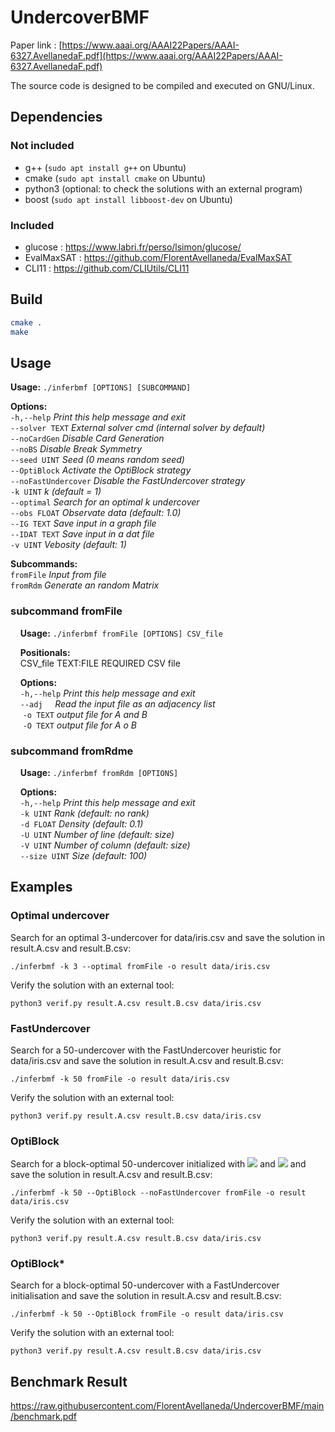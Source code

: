 # UndercoverBMF

Paper link : [https://www.aaai.org/AAAI22Papers/AAAI-6327.AvellanedaF.pdf](https://www.aaai.org/AAAI22Papers/AAAI-6327.AvellanedaF.pdf)

The source code is designed to be compiled and executed on GNU/Linux.


## Dependencies

### Not included
- g++ (`sudo apt install g++` on Ubuntu)
- cmake (`sudo apt install cmake` on Ubuntu)
- python3 (optional: to check the solutions with an external program)
- boost (`sudo apt install libboost-dev` on Ubuntu)

### Included
- glucose : https://www.labri.fr/perso/lsimon/glucose/
- EvalMaxSAT : https://github.com/FlorentAvellaneda/EvalMaxSAT
- CLI11 : https://github.com/CLIUtils/CLI11



## Build

```bash
cmake .
make
```


## Usage

**Usage:** `./inferbmf [OPTIONS] [SUBCOMMAND]`  

**Options:**  
  `-h,--help`            *Print this help message and exit*  
  `--solver TEXT`        *External solver cmd (internal solver by default)*  
  `--noCardGen`            *Disable Card Generation*  
  `--noBS`                *Disable Break Symmetry*  
  `--seed UINT`            *Seed (0 means random seed)*  
  `--OptiBlock`            *Activate the OptiBlock strategy*  
  `--noFastUndercover`    *Disable the FastUndercover strategy*  
  `-k UINT`                *k (default = 1)*  
  `--optimal`            *Search for an optimal k undercover*  
  `--obs FLOAT`            *Observate data (default: 1.0)*  
  `--IG TEXT`            *Save input in a graph file*  
  `--IDAT TEXT`            *Save input in a dat file*  
  `-v UINT`                *Vebosity (default: 1)*  

**Subcommands:**  
  `fromFile`                        *Input from file*  
  `fromRdm`                       *Generate an random Matrix*  

### subcommand fromFile

    **Usage:**  `./inferbmf fromFile [OPTIONS] CSV_file`  

    **Positionals:**  
      CSV_file TEXT:FILE REQUIRED CSV file  

    **Options:**  
      `-h,--help`                    *Print this help message and exit*  
      `--adj`                           *Read the input file as an adjacency list*  
      `-o TEXT`                      *output file for A and B*  
      `-O TEXT`                     *output file for A o B*  

### subcommand fromRdme

    **Usage:** `./inferbmf fromRdm [OPTIONS]`  

    **Options:**  
      `-h,--help`                   *Print this help message and exit*  
      `-k UINT`                     *Rank (default: no rank)*  
      `-d FLOAT`                  *Density (default: 0.1)*  
      `-U UINT`                    *Number of line (default: size)*  
      `-V UINT`                     *Number of column (default: size)*  
      `--size UINT`               *Size (default: 100)*   

## Examples

### Optimal undercover

Search for an optimal 3-undercover for data/iris.csv and save the solution in result.A.csv and result.B.csv:

`./inferbmf -k 3 --optimal fromFile -o result data/iris.csv`

Verify the solution with an external tool:

`python3 verif.py result.A.csv result.B.csv data/iris.csv`

### FastUndercover

Search for a 50-undercover with the FastUndercover heuristic for data/iris.csv and save the solution in result.A.csv and result.B.csv:

 `./inferbmf -k 50 fromFile -o result data/iris.csv`

Verify the solution with an external tool:

`python3 verif.py result.A.csv result.B.csv data/iris.csv`

### OptiBlock

Search for a block-optimal 50-undercover initialized with <img src="https://render.githubusercontent.com/render/math?math=\bbox[white]{\{0\}^{m \times k}}"> and <img src="https://render.githubusercontent.com/render/math?math=\bbox[white]{\{0\}^{k \times n}}"> and save the solution in result.A.csv and result.B.csv:

`./inferbmf -k 50 --OptiBlock --noFastUndercover fromFile -o result data/iris.csv`

Verify the solution with an external tool:

`python3 verif.py result.A.csv result.B.csv data/iris.csv`

### OptiBlock*

Search for a block-optimal 50-undercover with a FastUndercover initialisation and save the solution in result.A.csv and result.B.csv:

`./inferbmf -k 50 --OptiBlock fromFile -o result data/iris.csv`

Verify the solution with an external tool:

`python3 verif.py result.A.csv result.B.csv data/iris.csv`

## Benchmark Result

https://raw.githubusercontent.com/FlorentAvellaneda/UndercoverBMF/main/benchmark.pdf
